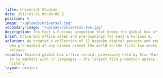 ```yaml
---
title: Universal Studios
date: 2017-01-01 00:00:00 Z
position: 5
image: "/uploads/universal.jpg"
secondary-image: "/uploads/universal-two.jpg"
description: The Fast & Furious promotion that broke the global box office record
brief: Drive box office sales and pre-bookings for Fast & Furious 8.
solution: We created a collection of 12 bespoke digital posters and rewarded fans
  who pre-booked at any cinema around the world on the first two weeks of theatrical
  release.
results: Smashed global box office record, previously held by Star Wars, and activated
  in 52 markets with 37 languages – the largest film promotion uptake in Universal’s
  history.
layout: project
---
```


